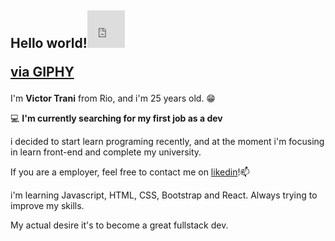<h2>Hello world!<iframe src="https://giphy.com/embed/1qktVRi0xWSxQZnzPI" width="60" height="60" frameBorder="0" class="giphy-embed" allowFullScreen></iframe><p><a href="https://giphy.com/gifs/dance-dog-adventure-time-1qktVRi0xWSxQZnzPI">via GIPHY</a></p></h2> 

I'm **Victor Trani** from Rio, and i'm 25 years old.  😁

💻 **I'm currently searching for my first job as a dev**

i decided to start learn programing recently, and at the moment i'm focusing in learn front-end and complete my university.

If you are a employer, feel free to contact me on [likedin](https://www.linkedin.com/in/victor-martins-t/)!📫

i'm learning Javascript, HTML, CSS, Bootstrap and React. Always trying to improve my skills.

My actual desire it's to become a great fullstack dev.


